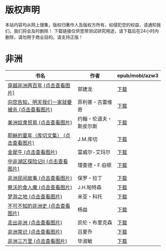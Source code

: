 # 版权声明

本站内容均从网上搜集，版权归著作人及版权方所有，如侵犯您的权益，请通知我们，我们将会及时删除！ 下载链接仅供宽带测试研究用途，请下载后在24小时内删除，请勿用于商业目的。请支持正版！

# 非洲

| 书名 | 作者 | epub/mobi/azw3 |
| --- | --- | --- |
| [穿越非洲两百年 (点击查看图片)](https://www.dushupai.com/attachment/2024/06/10/baceafc8f80562de.jpg) | 郭建龙 | [下载](https://url89.ctfile.com/f/31084289-1357004452-fd0c14?p=8866) |
| [向您告知，明天我们一家就要被杀 (点击查看图片)](https://www.dushupai.com/attachment/2024/06/10/25e12593d486b540.jpg) | 菲利普・古雷维奇 | [下载](https://url89.ctfile.com/f/31084289-1357003192-ccdfef?p=8866) |
| [美洲奴隶贸易 (点击查看图片)](https://www.dushupai.com/attachment/2024/06/10/691207e995e93efd.jpg) | 约翰・伦道夫・斯皮尔斯 | [下载](https://url89.ctfile.com/f/31084289-1356996619-c30f76?p=8866) |
| [耶稣的童年（库切文集） (点击查看图片)](https://www.dushupai.com/attachment/2024/06/10/d8243170c3d3073f.jpg) | J.M.库切 | [下载](https://url89.ctfile.com/f/31084289-1356995413-aa1656?p=8866) |
| [金犀牛 (点击查看图片)](https://www.dushupai.com/attachment/2024/06/08/0102c24c575b7074.jpg) | 富威尔-艾玛尔 | [下载](https://url89.ctfile.com/f/31084289-1357051084-29d3c1?p=8866) |
| [中非湖区探险记Ⅱ (点击查看图片)](https://www.dushupai.com/attachment/2024/06/08/d9075ba08e18e2b9.jpg) | 理查德・F.伯顿 | [下载](https://url89.ctfile.com/f/31084289-1357046923-a553c3?p=8866) |
| [非洲民间故事 (点击查看图片)](https://www.dushupai.com/attachment/2024/06/08/215bf274dccf24cd.jpg) | 保罗・拉丁 | [下载](https://url89.ctfile.com/f/31084289-1357046212-6c1ced?p=8866) |
| [察沃的食人魔 (点击查看图片)](https://www.dushupai.com/attachment/2024/06/08/14f9bb5179430a4c.jpg) | J.H.帕特森 | [下载](https://url89.ctfile.com/f/31084289-1357044652-ec17b3?p=8866) |
| [梦游之地 (点击查看图片)](https://www.dushupai.com/attachment/2024/06/05/5f519dc084045ef9.jpg) | 米亚・科托 | [下载](https://url89.ctfile.com/f/31084289-1357028986-63cce9?p=8866) |
| [不可不知的非洲史 (点击查看图片)](https://www.dushupai.com/attachment/2024/06/03/1f1791b3aa1bf291.jpg) | 杨益 | [下载](https://url89.ctfile.com/f/31084289-1357019659-a63c03?p=8866) |
| [走出非洲 (点击查看图片)](https://www.dushupai.com/attachment/2024/06/03/4fc889085007ef0d.jpg) | 凯伦・布里克森 | [下载](https://url89.ctfile.com/f/31084289-1357014577-f2fe26?p=8866) |
| [非洲常识 (点击查看图片)](https://www.dushupai.com/attachment/2024/06/02/00adcc064efb2a68.jpg) | 吕夏乔 | [下载](https://url89.ctfile.com/f/31084289-1357010038-6ab9e8?p=8866) |
| [非洲三万里 (点击查看图片)](https://www.dushupai.com/attachment/2024/06/01/14a90a989b72abcc.jpg) | 毕淑敏 | [下载](https://url89.ctfile.com/f/31084289-1357006354-c9d153?p=8866) |
